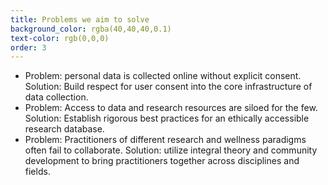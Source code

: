 ```yaml
---
title: Problems we aim to solve
background_color: rgba(40,40,40,0.1)
text-color: rgb(0,0,0)
order: 3
---
```


- Problem: personal data is collected online without explicit consent.
Solution: Build respect for user consent into the core infrastructure of data collection.
- Problem: Access to data and research resources are siloed for the few.
Solution: Establish rigorous best practices for an ethically accessible research database.
- Problem: Practitioners of different research and wellness paradigms often fail to collaborate.
Solution: utilize integral theory and community development to bring practitioners together across disciplines and fields.
